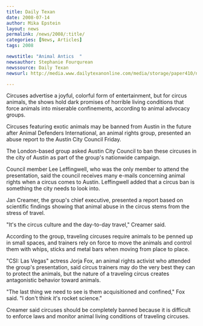 ```yaml
---
title: Daily Texan
date: 2008-07-14
author: Mika Epstein
layout: news
permalink: /news/2008/:title/
categories: [News, Articles]
tags: 2008

newstitle: "Animal Antics  "
newsauthor: Stephanie Fourqurean  
newssource: Daily Texan  
newsurl: http://media.www.dailytexanonline.com/media/storage/paper410/news/2008/07/14/TopStories/Animal.Antics-3390468.shtml  

---
```


Circuses advertise a joyful, colorful form of entertainment, but for circus animals, the shows hold dark promises of horrible living conditions that force animals into miserable confinements, according to animal advocacy groups. 

Circuses featuring exotic animals may be banned from Austin in the future after Animal Defenders International, an animal rights group, presented an abuse report to the Austin City Council Friday.

The London-based group asked Austin City Council to ban these circuses in the city of Austin as part of the group's nationwide campaign.

Council member Lee Leffingwell, who was the only member to attend the presentation, said the council receives many e-mails concerning animal rights when a circus comes to Austin. Leffingwell added that a circus ban is something the city needs to look into.

Jan Creamer, the group's chief executive, presented a report based on scientific findings showing that animal abuse in the circus stems from the stress of travel.

"It's the circus culture and the day-to-day travel," Creamer said.

According to the group, traveling circuses require animals to be penned up in small spaces, and trainers rely on force to move the animals and control them with whips, sticks and metal bars when moving from place to place.

"CSI: Las Vegas" actress Jorja Fox, an animal rights activist who attended the group's presentation, said circus trainers may do the very best they can to protect the animals, but the nature of a traveling circus creates antagonistic behavior toward animals. 

"The last thing we need to see is them acquisitioned and confined," Fox said. "I don't think it's rocket science." 

Creamer said circuses should be completely banned because it is difficult to enforce laws and monitor animal living conditions of traveling circuses.  
